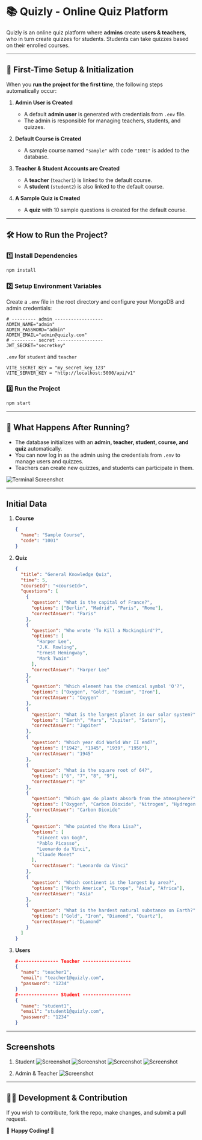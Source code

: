 # 📚 Quizly - Online Quiz Platform

Quizly is an online quiz platform where **admins** create **users & teachers**, who in turn create quizzes for students. Students can take quizzes based on their enrolled courses.

---

## **🚀 First-Time Setup & Initialization**

When you **run the project for the first time**, the following steps automatically occur:

1. **Admin User is Created**

   - A default **admin user** is generated with credentials from `.env` file.
   - The admin is responsible for managing teachers, students, and quizzes.

2. **Default Course is Created**

   - A sample course named `"sample"` with code `"1001"` is added to the database.

3. **Teacher & Student Accounts are Created**

   - A **teacher** (`teacher1`) is linked to the default course.
   - A **student** (`student2`) is also linked to the default course.

4. **A Sample Quiz is Created**
   - A **quiz** with 10 sample questions is created for the default course.

---

## **🛠 How to Run the Project?**

### **1️⃣ Install Dependencies**

```sh
npm install
```

### **2️⃣ Setup Environment Variables**

Create a `.env` file in the root directory and configure your MongoDB and admin credentials:

```env
# --------- admin ------------------
ADMIN_NAME="admin"
ADMIN_PASSWORD="admin"
ADMIN_EMAIL="admin@quizly.com"
# --------- secret -----------------
JWT_SECRET="secretkey"
```

`.env` for `student` and `teacher`

```env
VITE_SECRET_KEY = "my_secret_key_123"
VITE_SERVER_KEY = "http://localhost:5000/api/v1"
```

### **3️⃣ Run the Project**

```sh
npm start
```

---

## **📌 What Happens After Running?**

- The database initializes with an **admin, teacher, student, course, and quiz** automatically.
- You can now log in as the admin using the credentials from `.env` to manage users and quizzes.
- Teachers can create new quizzes, and students can participate in them.

![Terminal Screenshot](./assets/terminal1.png)

---

## **Initial Data**

1. **Course**
   ```json
   {
     "name": "Sample Course",
     "code": "1001"
   }
   ```
2. **Quiz**
   ```json
   {
     "title": "General Knowledge Quiz",
     "time": 5,
     "courseId": "<courseId>",
     "questions": [
       {
         "question": "What is the capital of France?",
         "options": ["Berlin", "Madrid", "Paris", "Rome"],
         "correctAnswer": "Paris"
       },
       {
         "question": "Who wrote 'To Kill a Mockingbird'?",
         "options": [
           "Harper Lee",
           "J.K. Rowling",
           "Ernest Hemingway",
           "Mark Twain"
         ],
         "correctAnswer": "Harper Lee"
       },
       {
         "question": "Which element has the chemical symbol 'O'?",
         "options": ["Oxygen", "Gold", "Osmium", "Iron"],
         "correctAnswer": "Oxygen"
       },
       {
         "question": "What is the largest planet in our solar system?",
         "options": ["Earth", "Mars", "Jupiter", "Saturn"],
         "correctAnswer": "Jupiter"
       },
       {
         "question": "Which year did World War II end?",
         "options": ["1942", "1945", "1939", "1950"],
         "correctAnswer": "1945"
       },
       {
         "question": "What is the square root of 64?",
         "options": ["6", "7", "8", "9"],
         "correctAnswer": "8"
       },
       {
         "question": "Which gas do plants absorb from the atmosphere?",
         "options": ["Oxygen", "Carbon Dioxide", "Nitrogen", "Hydrogen"],
         "correctAnswer": "Carbon Dioxide"
       },
       {
         "question": "Who painted the Mona Lisa?",
         "options": [
           "Vincent van Gogh",
           "Pablo Picasso",
           "Leonardo da Vinci",
           "Claude Monet"
         ],
         "correctAnswer": "Leonardo da Vinci"
       },
       {
         "question": "Which continent is the largest by area?",
         "options": ["North America", "Europe", "Asia", "Africa"],
         "correctAnswer": "Asia"
       },
       {
         "question": "What is the hardest natural substance on Earth?",
         "options": ["Gold", "Iron", "Diamond", "Quartz"],
         "correctAnswer": "Diamond"
       }
     ]
   }
   ```
3. **Users**

   ```json
   #--------------- Teacher ------------------
   {
     "name": "teacher1",
     "email": "teacher1@quizly.com",
     "password": "1234"
   }
   #--------------- Student ------------------
   {
     "name": "student1",
     "email": "student1@quizly.com",
     "password": "1234"
   }
   ```

---

## Screenshots

1. Student
   ![Screenshot](./assets/student1.png)
   ![Screenshot](./assets/student2.png)
   ![Screenshot](./assets/student3.png)
   ![Screenshot](./assets/student5.png)

2. Admin & Teacher
   ![Screenshot](./assets/admin.png)

---

## **👨‍💻 Development & Contribution**

If you wish to contribute, fork the repo, make changes, and submit a pull request.

📌 **Happy Coding! 🚀**
